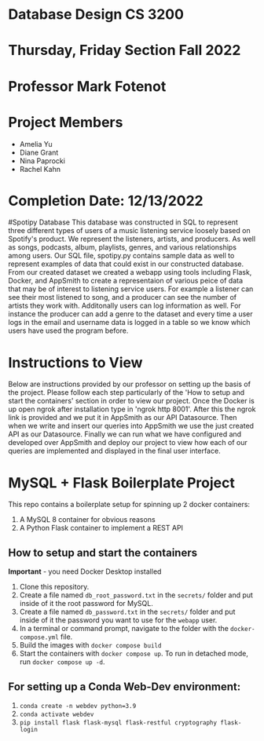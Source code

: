 
# Database Design CS 3200 
# Thursday, Friday Section Fall 2022
# Professor Mark Fotenot
# Project Members
  - Amelia Yu
  - Diane Grant
  - Nina Paprocki 
  - Rachel Kahn 
# Completion Date: 12/13/2022

#Spotipy Database
This database was constructed in SQL to represent three different types of users of a music listening service loosely based on Spotify's product. We represent the listeners, artists, and producers. As well as songs, podcasts, album, playlists, genres, and various relationships among users. Our SQL file, spotipy.py contains sample data as well to represent examples of data that could exist in our constructed database. From our created dataset we created a webapp using tools including Flask, Docker, and AppSmith to create a representaion of various peice of data that may be of interest to listening service users. For example a listener can see their most listened to song, and a producer can see the number of artists they work with. Additonally users can log information as well. For instance the producer can add a genre to the dataset and every time a user logs in the email and username data is logged in a table so we know which users have used the program before.

# Instructions to View
Below are instructions provided by our professor on setting up the basis of the project. Please follow each step particularly of the 'How to setup and start the containers' section in order to view our project.
Once the Docker is up open ngrok after installation type in 'ngrok http 8001'.
After this the ngrok link is provided and we put it in AppSmith as our API Datasource.
Then when we write and insert our queries into AppSmith we use the just created API as our Datasource. 
Finally we can run what we have configured and developed over AppSmith and deploy our project to view how each of our queries are implemented and displayed in the final user interface.

# MySQL + Flask Boilerplate Project

This repo contains a boilerplate setup for spinning up 2 docker containers: 
1. A MySQL 8 container for obvious reasons
1. A Python Flask container to implement a REST API

## How to setup and start the containers
**Important** - you need Docker Desktop installed

1. Clone this repository.  
1. Create a file named `db_root_password.txt` in the `secrets/` folder and put inside of it the root password for MySQL. 
1. Create a file named `db_password.txt` in the `secrets/` folder and put inside of it the password you want to use for the `webapp` user. 
1. In a terminal or command prompt, navigate to the folder with the `docker-compose.yml` file.  
1. Build the images with `docker compose build`
1. Start the containers with `docker compose up`.  To run in detached mode, run `docker compose up -d`. 

## For setting up a Conda Web-Dev environment:

1. `conda create -n webdev python=3.9`
1. `conda activate webdev`
1. `pip install flask flask-mysql flask-restful cryptography flask-login`




